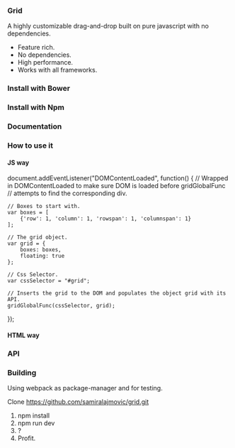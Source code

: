 ### Grid

A highly customizable drag-and-drop built on pure javascript with no
dependencies.

* Feature rich.
* No dependencies.
* High performance.
* Works with all frameworks.

### Install with Bower

### Install with Npm

### Documentation

### How to use it

#### JS way

document.addEventListener("DOMContentLoaded", function() {
    // Wrapped in DOMContentLoaded to make sure DOM is loaded before gridGlobalFunc
    // attempts to find the corresponding div.

    // Boxes to start with.
    var boxes = [
        {'row': 1, 'column': 1, 'rowspan': 1, 'columnspan': 1}
    ];

    // The grid object.
    var grid = {
        boxes: boxes,
        floating: true
    };

    // Css Selector.
    var cssSelector = "#grid";

    // Inserts the grid to the DOM and populates the object grid with its API.
    gridGlobalFunc(cssSelector, grid);
});

#### HTML way

### API

### Building

Using webpack as package-manager and for testing.

Clone https://github.com/samiralajmovic/grid.git

1. npm install
2. npm run dev
3. ?
4. Profit.
